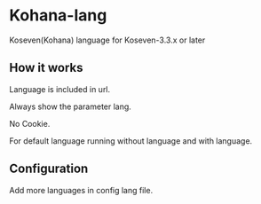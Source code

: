 Kohana-lang
===========

Koseven(Kohana) language for Koseven-3.3.x or later

How it works
------------

Language is included in url.

Always show the parameter lang.

No Cookie.

For default language running without language and with language.


Configuration
-------------

Add more languages in config lang file.
